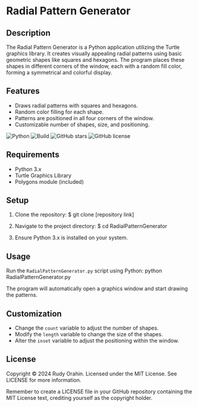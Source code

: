 # Radial Pattern Generator

## Description

The Radial Pattern Generator is a Python application utilizing the Turtle graphics library. It creates visually appealing radial patterns using basic geometric shapes like squares and hexagons. The program places these shapes in different corners of the window, each with a random fill color, forming a symmetrical and colorful display.

## Features

- Draws radial patterns with squares and hexagons.
- Random color filling for each shape.
- Patterns are positioned in all four corners of the window.
- Customizable number of shapes, size, and positioning.


![Python](https://img.shields.io/badge/language-Python-blue)
![Build](https://img.shields.io/badge/build-passing-brightgreen)
![GitHub stars](https://img.shields.io/github/stars/badges/shields.svg?style=social&label=Star)
![GitHub license](https://img.shields.io/github/license/mashape/apistatus.svg)

## Requirements

- Python 3.x
- Turtle Graphics Library
- Polygons module (included)

## Setup

1. Clone the repository:
$ git clone [repository link]


2. Navigate to the project directory:
$ cd RadialPatternGenerator


3. Ensure Python 3.x is installed on your system.

## Usage

Run the `RadialPatternGenerator.py` script using Python:
python RadialPatternGenerator.py


The program will automatically open a graphics window and start drawing the patterns.

## Customization

- Change the `count` variable to adjust the number of shapes.
- Modify the `length` variable to change the size of the shapes.
- Alter the `inset` variable to adjust the positioning within the window.

## License

Copyright © 2024 Rudy Orahin. Licensed under the MIT License. See LICENSE for more information.

Remember to create a LICENSE file in your GitHub repository containing the MIT License text, crediting yourself as the copyright holder.

